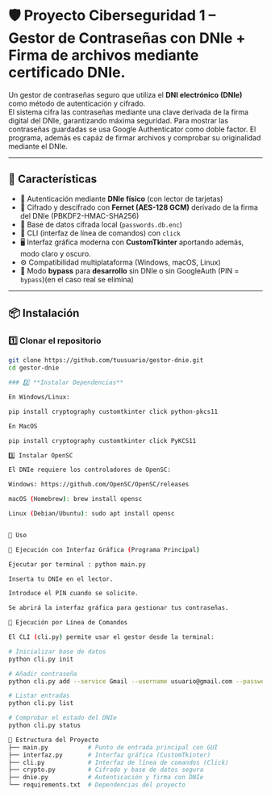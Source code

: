 # 🛡️ Proyecto Ciberseguridad 1 – Gestor de Contraseñas con DNIe + Firma de archivos mediante certificado DNIe.

Un gestor de contraseñas seguro que utiliza el **DNI electrónico (DNIe)** como método de autenticación y cifrado.  
El sistema cifra las contraseñas mediante una clave derivada de la firma digital del DNIe, garantizando máxima seguridad.
Para mostrar las contraseñas guardadas se usa Google Authenticator como doble factor.
El programa, además es capáz de firmar archivos y comprobar su originalidad mediante el DNIe.

---

## 🚀 Características

- 🔐 Autenticación mediante **DNIe físico** (con lector de tarjetas)
- 🧠 Cifrado y descifrado con **Fernet (AES-128 GCM)** derivado de la firma del DNIe (PBKDF2-HMAC-SHA256)
- 💾 Base de datos cifrada local (`passwords.db.enc`)
- 🧰 CLI (interfaz de línea de comandos) con `click`
- 🖥️ Interfaz gráfica moderna con **CustomTkinter** aportando además, modo claro y oscuro.
- ⚙️ Compatibilidad multiplataforma (Windows, macOS, Linux)
- 🪪 Modo **bypass** para **desarrollo** sin DNIe o sin GoogleAuth (PIN = `bypass`)(en el caso real se elimina)

---

## 📦 Instalación

### 1️⃣ Clonar el repositorio
```bash
git clone https://github.com/tuusuario/gestor-dnie.git
cd gestor-dnie

### 2️⃣ **Instalar Dependencias**

En Windows/Linux:

pip install cryptography customtkinter click python-pkcs11

En MacOS

pip install cryptography customtkinter click PyKCS11

3️⃣ Instalar OpenSC

El DNIe requiere los controladores de OpenSC:

Windows: https://github.com/OpenSC/OpenSC/releases

macOS (Homebrew): brew install opensc

Linux (Debian/Ubuntu): sudo apt install opensc


🧰 Uso

🔹 Ejecución con Interfaz Gráfica (Programa Principal)

Ejecutar por terminal : python main.py

Inserta tu DNIe en el lector.

Introduce el PIN cuando se solicite.

Se abrirá la interfaz gráfica para gestionar tus contraseñas.

🔹 Ejecución por Línea de Comandos

El CLI (cli.py) permite usar el gestor desde la terminal:

# Inicializar base de datos
python cli.py init

# Añadir contraseña
python cli.py add --service Gmail --username usuario@gmail.com --password 1234

# Listar entradas
python cli.py list

# Comprobar el estado del DNIe
python cli.py status

🔑 Estructura del Proyecto
├── main.py           # Punto de entrada principal con GUI
├── interfaz.py       # Interfaz gráfica (CustomTkinter)
├── cli.py            # Interfaz de línea de comandos (Click)
├── crypto.py         # Cifrado y base de datos segura
├── dnie.py           # Autenticación y firma con DNIe
└── requirements.txt  # Dependencias del proyecto








